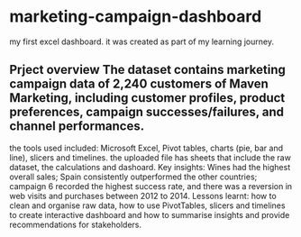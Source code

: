 # marketing-campaign-dashboard
my first excel dashboard. it was created as part of my learning journey.
## Prject overview                                                                                                                                                                            The dataset contains marketing campaign data of 2,240 customers of Maven Marketing, including customer profiles, product preferences, campaign successes/failures, and channel performances.
the tools used included: Microsoft Excel, Pivot tables, charts (pie, bar and line), slicers and timelines.
the uploaded file has sheets that include the raw dataset, the calculations and dashoard.
Key insights: Wines had the highest overall sales; Spain consistently outperformed the other countries; campaign 6 recorded the highest success rate, and there was a reversion in web visits and purchases between 2012 to 2014. 
Lessons learnt: how to clean and organise raw data, how to use PivotTables, slicers and timelines to create interactive dashboard and how to summarise insights and provide recommendations for stakeholders.
